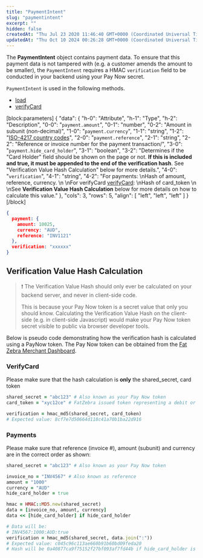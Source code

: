 ```yaml
---
title: "PaymentIntent"
slug: "paymentintent"
excerpt: ""
hidden: false
createdAt: "Thu Jul 23 2020 11:46:40 GMT+0000 (Coordinated Universal Time)"
updatedAt: "Thu Oct 10 2024 00:26:28 GMT+0000 (Coordinated Universal Time)"
---
```

The **PaymentIntent** object contains payment data. To ensure that this payment data is not tampered with (e.g. a customer amends the amount to be smaller), the `PaymentIntent` requires a HMAC `verification` field to be conducted in your backend using your Pay Now secret. 

`PaymentIntent` is used in the following methods.

- [load](https://docs.fatzebra.com/docs/load)
- [verifyCard](doc:verifycard) 

[block:parameters]
{
  "data": {
    "h-0": "Attribute",
    "h-1": "Type",
    "h-2": "Description",
    "0-0": "`payment.amount`",
    "0-1": "number",
    "0-2": "Amount in subunit (non-decimal)",
    "1-0": "`payment.currency`",
    "1-1": "string",
    "1-2": "[ISO-4217 country codes](https://docs.fatzebra.com/docs/iso-currency-codes)",
    "2-0": "`payment.reference`",
    "2-1": "string",
    "2-2": "Reference or invoice number for the payment transaction/",
    "3-0": "`payment.hide_card_holder`",
    "3-1": "boolean",
    "3-2": "Determines if the \"Card Holder\" field should be shown on the page or not. **If this is included and true, it must be appended to the end of the verification hash**. See \"Verification Value Hash Calculation\" below for more details.",
    "4-0": "`verification`",
    "4-1": "string",
    "4-2": "For payments:  \nHash of amount, reference, currency.  \n  \nFor verifyCard [verifyCard](doc:verifycard):  \nHash of card_token  \n  \nSee **Verification Value Hash Calculation** below for more details on how to calculate this value."
  },
  "cols": 3,
  "rows": 5,
  "align": [
    "left",
    "left",
    "left"
  ]
}
[/block]


```json Example
{
  payment: {
    amount: 10025,
    currency: "AUD",
    reference: "INV1121"
  },
  verification: "xxxxxx"
}
```

## Verification Value Hash Calculation

> ❗️ The Verification Value Hash should only ever be calculated on your backend server, and never in client-side code.
> 
> This is because your Pay Now token is a secret value that only you should know. Calculating the Verification Value Hash on the client-side (e.g. in client-side Javascript) would make your Pay Now token secret visible to public via browser developer tools.

Below is pseudo code demonstrating how the verification hash is calculated using a PayNow token. The Pay Now token can be obtained from the [Fat Zebra Merchant Dashboard](https://dashboard.fatzebra.com.au).

### VerifyCard

Please make sure that the hash calculation is **only** the shared_secret, card token

```ruby Ruby
shared_secret = "abc123" # Also known as your Pay Now token
card_token = "xyc12ce" # FatZebra issued token representing a debit or credit card

verification = hmac_md5(shared_secret, card_token)
# Expected value: 8cf7e7d50664d118c41a70b1ba22d916
```

### Payments

Please make sure that reference (invoice #), amount (subunit) and currency are in the correct order as shown:

```ruby
shared_secret = "abc123" # Also known as your Pay Now token

invoice_no = "INV4567" # Also known as reference
amount = "1000"
currency = "AUD"
hide_card_holder = true

hmac = HMAC::MD5.new(shared_secret)
data = [invoice_no, amount, currency]
data << [hide_card_holder] if hide_card_holder

# Data will be:
# INV4567:1000:AUD:true
verification = hmac_md5(shared_secret, data.join(":"))
# Expected value: c045c96c113ae660b91b60bd09feda20
# Hash will be 0a40877ca9f75152f27bf093af7fd44b if hide_card_holder is false
```
